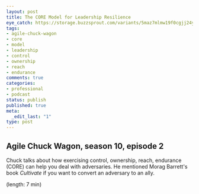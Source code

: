 ```yaml
---
layout: post
title: The CORE Model for Leadership Resilience
eye_catch: https://storage.buzzsprout.com/variants/5maz7mlmw19f0cgjj24yr4ceoaxb/8d66eb17bb7d02ca4856ab443a78f2148cafbb129f58a3c81282007c6fe24ff2?.jpg
tags:
- agile-chuck-wagon
- core
- model
- leadership
- control
- ownership
- reach
- endurance
comments: true
categories:
- professional
- podcast
status: publish
published: true
meta:
  _edit_last: "1"
type: post
---
```


## Agile Chuck Wagon, season 10, episode 2

Chuck talks about how exercising control, ownership, reach, endurance (CORE) can help you deal with adversaries. He mentioned Morag Barrett's book _Cultivate_ if you want to convert an adversary to an ally.

  (length: 7 min)
